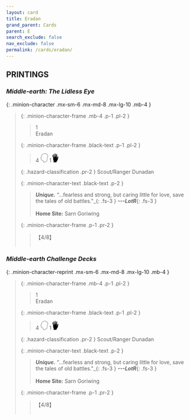 ```yaml
---
layout: card
title: Eradan
grand_parent: Cards
parent: E
search_exclude: false
nav_exclude: false
permalink: /cards/eradan/
---
```


## PRINTINGS


### _Middle-earth: The Lidless Eye_

{: .minion-character .mx-sm-6 .mx-md-8 .mx-lg-10 .mb-4 }
> {: .minion-character-frame .mb-4 .p-1 .pl-2 }
> > <div class="hazard-mp">1</div>
> > <div class="card-name">Eradan</div>
>
> {: .minion-character-frame .black-text .p-1 .pl-2 }
> > 4 ![](/assets/images/mind.svg) 1![](/assets/images/di.svg)
>
> {: .hazard-classification .pr-2 }
> Scout/Ranger Dunadan
>
> {: .minion-character-text .black-text .p-2 }
> > _**Unique.**_   “...fearless and strong, but caring little for love, save the tales of old battles."_{: .fs-3 } ***---&#65279;LotR***{: .fs-3 }  <br><br>**Home Site:** Sarn Goriwing 
>
> {: .minion-character-frame .p-1 .pr-2 }
> > <div class="card-shield">【4/8】</div>
> > <div class="card-corruption-white">&nbsp;</div>

### _Middle-earth Challenge Decks_

{: .minion-character-reprint .mx-sm-6 .mx-md-8 .mx-lg-10 .mb-4 }
> {: .minion-character-frame .mb-4 .p-1 .pl-2 }
> > <div class="hazard-mp">1</div>
> > <div class="card-name">Eradan</div>
>
> {: .minion-character-frame .black-text .p-1 .pl-2 }
> > 4 ![](/assets/images/mind.svg) 1![](/assets/images/di.svg)
>
> {: .hazard-classification .pr-2 }
> Scout/Ranger Dunadan
>
> {: .minion-character-text .black-text .p-2 }
> > _**Unique.**_   “...fearless and strong, but caring little for love, save the tales of old battles."_{: .fs-3 } ***---&#65279;LotR***{: .fs-3 }  <br><br>**Home Site:** Sarn Goriwing 
>
> {: .minion-character-frame .p-1 .pr-2 }
> > <div class="card-shield">【4/8】</div>
> > <div class="card-corruption-white">&nbsp;</div>
